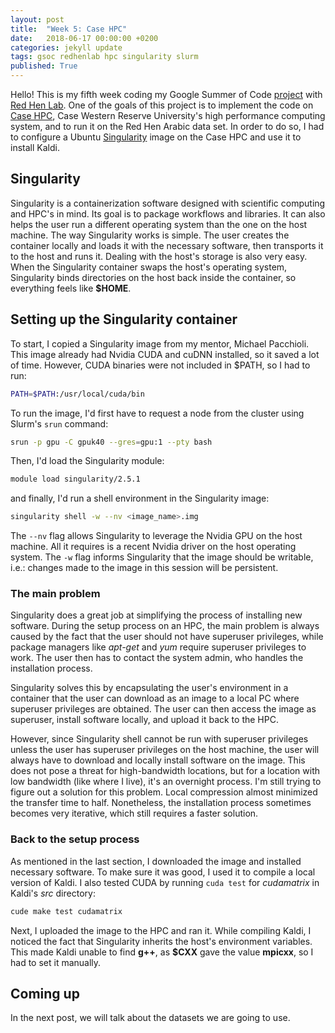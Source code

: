 ```yaml
---
layout: post
title:  "Week 5: Case HPC"
date:   2018-06-17 00:00:00 +0200
categories: jekyll update
tags: gsoc redhenlab hpc singularity slurm
published: True
---
```


Hello!
This is my fifth week coding my Google Summer of Code [project](https://summerofcode.withgoogle.com/projects/#5542722241298432) with [Red Hen Lab](www.redhenlab.org/). One of the goals of this project is to implement the code on [Case HPC](https://sites.google.com/a/case.edu/hpc-upgraded-cluster/home), Case Western Reserve University's high performance computing system, and to run it on the Red Hen Arabic data set. In order to do so, I had to configure a Ubuntu [Singularity](https://singularity.lbl.gov/) image on the Case HPC and use it to install Kaldi.

## Singularity
Singularity is a containerization software designed with scientific computing and HPC's in mind. Its goal is to package workflows and libraries. It can also helps the user run a different operating system than the one on the host machine.
The way Singularity works is simple. The user creates the container locally and loads it with the necessary software, then transports it to the host and runs it.
Dealing with the host's storage is also very easy. When the Singularity container swaps the host's operating system, Singularity binds directories on the host back inside the container, so everything feels like **$HOME**.

## Setting up the Singularity container

To start, I copied a Singularity image from my mentor, Michael Pacchioli. This image already had Nvidia CUDA and cuDNN installed, so it saved a lot of time. However, CUDA binaries were not included in $PATH, so I had to run:

```bash
PATH=$PATH:/usr/local/cuda/bin
```
To run the image, I'd first have to request a node from the cluster using Slurm's `srun` command:

```bash
srun -p gpu -C gpuk40 --gres=gpu:1 --pty bash
```
Then, I'd load the Singularity module:

```bash
module load singularity/2.5.1
```

and finally, I'd run a shell environment in the Singularity image:

```bash
singularity shell -w --nv <image_name>.img
```
The `--nv` flag allows Singularity to leverage the Nvidia GPU on the host machine. All it requires is a recent Nvidia driver on the host operating system.
The `-w` flag informs Singularity that the image should be writable, i.e.: changes made to the image in this session will be persistent.

### The main problem
Singularity does a great job at simplifying the process of installing new software. During the setup process on an HPC, the main problem is always caused by the fact that the user should not have superuser privileges, while package managers like *apt-get* and *yum* require superuser privileges to work. The user then has to contact the system admin, who handles the installation process.

Singularity solves this by encapsulating the user's environment in a container that the user can download as an image to a local PC where superuser privileges are obtained. The user can then access the image as superuser, install software locally, and upload it back to the HPC.

However, since Singularity shell cannot be run with superuser privileges unless the user has superuser privileges on the host machine, the user will always have to download and locally install software on the image. This does not pose a threat for high-bandwidth locations, but for a location with low bandwidth (like where I live), it's an overnight process. I'm still trying to figure out a solution for this problem. Local compression almost minimized the transfer time to half. Nonetheless, the installation process  sometimes becomes very iterative, which still requires a faster solution.

### Back to the setup process
As mentioned in the last section, I downloaded the image and installed necessary software. To make sure it was good, I used it to compile a local version of Kaldi. I also tested CUDA by running `cuda test`  for *cudamatrix* in Kaldi's *src* directory:

```bash
cude make test cudamatrix
```

Next, I uploaded the image to the HPC and ran it. While compiling Kaldi, I noticed the fact that Singularity inherits the host's environment variables. This made Kaldi unable to find **g++**, as **$CXX** gave the value **mpicxx**, so I had to set it manually.


## Coming up
In the next post, we will talk about the datasets we are going to use.
